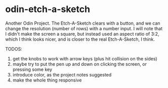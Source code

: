 # odin-etch-a-sketch

Another Odin Project. The Etch-A-Sketch clears with a button, and we can change the resolution (number of rows) with a number input. I will note that I didn't make the screen a square, but instead used an aspect ratio of 3:2, which I think looks nicer, and is closer to the real Etch-A-Sketch, I think. 

TODOS: 
1. get the knobs to work with arrow keys (plus hit collision on the sides)
2. maybe try to put the pen up and down on clicking the screen, or pressing some key
3. introduce color, as the project notes suggested
4. make the whole thing responsive